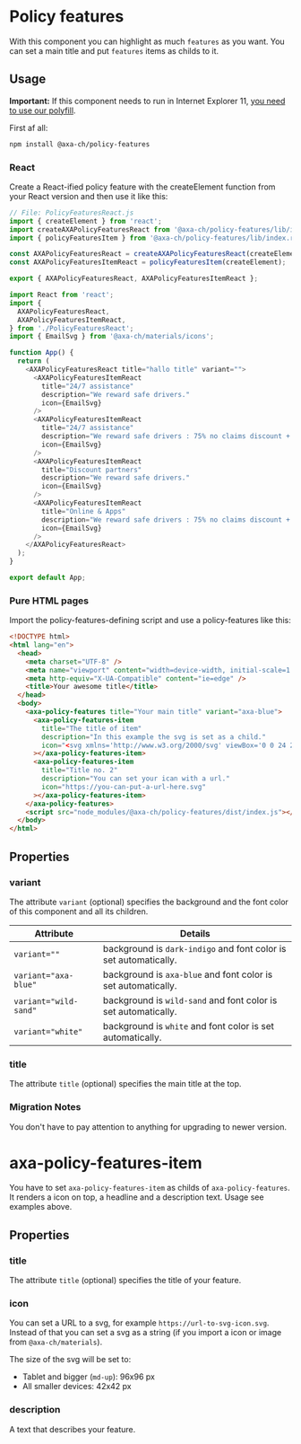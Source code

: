 # Policy features

With this component you can highlight as much `features` as you want. You can set a main title and put `features` items as childs to it.

## Usage

**Important:** If this component needs to run in Internet Explorer 11, [you need to use our polyfill](https://github.com/axa-ch/patterns-library/tree/develop/src/components/05-utils/polyfill).

First af all:

```bash
npm install @axa-ch/policy-features
```

### React

Create a React-ified policy feature with the createElement function from your React version and then use it like this:

```js
// File: PolicyFeaturesReact.js
import { createElement } from 'react';
import createAXAPolicyFeaturesReact from '@axa-ch/policy-features/lib/index.react';
import { policyFeaturesItem } from '@axa-ch/policy-features/lib/index.react';

const AXAPolicyFeaturesReact = createAXAPolicyFeaturesReact(createElement);
const AXAPolicyFeaturesItemReact = policyFeaturesItem(createElement);

export { AXAPolicyFeaturesReact, AXAPolicyFeaturesItemReact };
```

```js
import React from 'react';
import {
  AXAPolicyFeaturesReact,
  AXAPolicyFeaturesItemReact,
} from './PolicyFeaturesReact';
import { EmailSvg } from '@axa-ch/materials/icons';

function App() {
  return (
    <AXAPolicyFeaturesReact title="hallo title" variant="">
      <AXAPolicyFeaturesItemReact
        title="24/7 assistance"
        description="We reward safe drivers."
        icon={EmailSvg}
      />
      <AXAPolicyFeaturesItemReact
        title="24/7 assistance"
        description="We reward safe drivers : 75% no claims discount + an extra 10% off if you get a quote online. This is a long text."
        icon={EmailSvg}
      />
      <AXAPolicyFeaturesItemReact
        title="Discount partners"
        description="We reward safe drivers."
        icon={EmailSvg}
      />
      <AXAPolicyFeaturesItemReact
        title="Online & Apps"
        description="We reward safe drivers : 75% no claims discount + an extra 10% off if you get a quote online"
        icon={EmailSvg}
      />
    </AXAPolicyFeaturesReact>
  );
}

export default App;
```

### Pure HTML pages

Import the policy-features-defining script and use a policy-features like this:

```html
<!DOCTYPE html>
<html lang="en">
  <head>
    <meta charset="UTF-8" />
    <meta name="viewport" content="width=device-width, initial-scale=1.0" />
    <meta http-equiv="X-UA-Compatible" content="ie=edge" />
    <title>Your awesome title</title>
  </head>
  <body>
    <axa-policy-features title="Your main title" variant="axa-blue">
      <axa-policy-features-item
        title="The title of item"
        description="In this example the svg is set as a child."
        icon="<svg xmlns='http://www.w3.org/2000/svg' viewBox='0 0 24 24'><path d='M11.99 19a1.34 1.34 0 0 1-.962-.4L1.399 9.27c-1.238-1.199.688-3.11 1.926-1.865l8.666 8.352 8.665-8.352c1.238-1.2 3.21.666 1.926 1.866l-9.629 9.33c-.229.266-.596.399-.962.399z' fill='currentColor'/></svg>"
      ></axa-policy-features-item>
      <axa-policy-features-item
        title="Title no. 2"
        description="You can set your ican with a url."
        icon="https://you-can-put-a-url-here.svg"
      ></axa-policy-features-item>
    </axa-policy-features>
    <script src="node_modules/@axa-ch/policy-features/dist/index.js"></script>
  </body>
</html>
```

## Properties

### variant

The attribute `variant` (optional) specifies the background and the font color of this component and all its children.

| Attribute             | Details                                                          |
| --------------------- | ---------------------------------------------------------------- |
| `variant=""`          | background is `dark-indigo` and font color is set automatically. |
| `variant="axa-blue"`  | background is `axa-blue` and font color is set automatically.    |
| `variant="wild-sand"` | background is `wild-sand` and font color is set automatically.   |
| `variant="white"`     | background is `white` and font color is set automatically.       |

### title

The attribute `title` (optional) specifies the main title at the top.

### Migration Notes

You don't have to pay attention to anything for upgrading to newer version.

# axa-policy-features-item

You have to set `axa-policy-features-item` as childs of `axa-policy-features`. It renders a icon on top, a headline and a description text. Usage see examples above.

## Properties

### title

The attribute `title` (optional) specifies the title of your feature.

### icon

You can set a URL to a svg, for example `https://url-to-svg-icon.svg`. Instead of that you can set a svg as a string (if you import a icon or image from `@axa-ch/materials`).

The size of the svg will be set to:

- Tablet and bigger (`md-up`): 96x96 px
- All smaller devices: 42x42 px

### description

A text that describes your feature.

